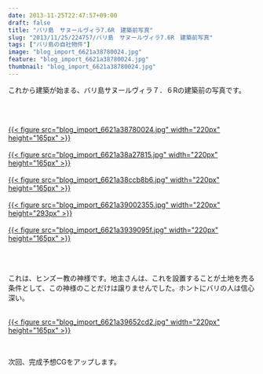 ```yaml
---
date: 2013-11-25T22:47:57+09:00
draft: false
title: "バリ島　サヌールヴィラ7.6R　建築前写真"
slug: "2013/11/25/224757/バリ島　サヌールヴィラ7.6R　建築前写真"
tags: ["バリ島の自社物件"]
image: "blog_import_6621a38780024.jpg"
feature: "blog_import_6621a38780024.jpg"
thumbnail: "blog_import_6621a38780024.jpg"
---
```

<p>これから建築が始まる、バリ島サヌールヴィラ７．６Rの建築前の写真です。</p><br/><p><br/><a href="blog_import_6621a388b4f89.jpg">{{< figure src="blog_import_6621a38780024.jpg" width="220px" height="165px" >}}</a> <br/><br/><a href="blog_import_6621a38b5d300.jpg">{{< figure src="blog_import_6621a38a27815.jpg" width="220px" height="165px" >}}</a> <br/><br/><a href="blog_import_6621a38e9d733.jpg">{{< figure src="blog_import_6621a38ccb8b6.jpg" width="220px" height="165px" >}}</a> <br/><br/><a href="blog_import_6621a391cd6af.jpg">{{< figure src="blog_import_6621a39002355.jpg" width="220px" height="293px" >}}</a> <br/><br/><a href="blog_import_6621a394ce41c.jpg">{{< figure src="blog_import_6621a3939095f.jpg" width="220px" height="165px" >}}</a> <br/></p><br/><br/><p>これは、ヒンズー教の神様です。地主さんは、これを設置することが土地を売る条件として、この神様のことだけは譲りませんでした。ホントにバリの人は信心深い。</p><p><br/><a href="blog_import_6621a39787a69.jpg">{{< figure src="blog_import_6621a39652cd2.jpg" width="220px" height="165px" >}}</a> <br/></p><br/><p>次回、完成予想CGをアップします。</p><br/>


